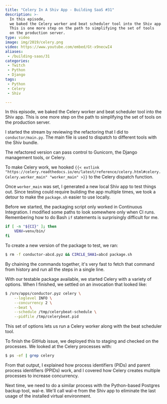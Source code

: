 ```yaml
---
title: "Celery In A Shiv App - Building SaaS #31"
description: >-
  In this episode,
  we baked the Celery worker and beat scheduler tool into the Shiv app.
  This is one more step on the path to simplifying the set of tools
  on the production server.
type: video
image: img/2019/celery.png
video: https://www.youtube.com/embed/Gt-x9necwI4
aliases:
 - /building-saas/31
categories:
 - Twitch
 - Python
 - Django
tags:
 - Python
 - Celery
 - Shiv

---
```


In this episode,
we baked the Celery worker and beat scheduler tool into the Shiv app.
This is one more step on the path to simplifying the set of tools
on the production server.

I started the stream
by reviewing the refactoring
that I did to `conductor/main.py`.
The main file is used to dispatch
to different tools
with the Shiv bundle.

The refactored version can pass control
to Gunicorn,
the Django management tools,
or Celery.

To make Celery work,
we hooked `{{< extlink "https://celery.readthedocs.io/en/latest/reference/celery.html#celery.Celery.worker_main" "worker_main" >}}`
to the Celery dispatch function.

Once `worker_main` was set,
I generated a new local Shiv app
to test things out.
Since testing could require building the app multiple times,
we took a detour to make the `package.sh` easier to use locally.

Before we started,
the packaging script only worked
in Continuous Integration.
I modified some paths to look somewhere only when CI runs.
Remembering how to do Bash `if` statements is surprisingly difficult
for me.

```bash
if [ -n "${CI}" ]; then
    VENV=venv/bin/
fi
```

To create a new version of the package to test,
we ran:

```bash
$ rm -f conductor-abcd.pyz && CIRCLE_SHA1=abcd package.sh
```

By chaining the commands together,
it's very fast to fetch that command from history
and run all the steps in a single line.

With our testable package available,
we started Celery
with a variety of options.
When I finished,
we settled on an invocation
that looked like:

```bash
$ /srv/apps/conductor.pyz celery \
    --loglevel INFO \
    --concurrency 2 \
    --beat \
    --schedule /tmp/celerybeat-schedule \
    --pidfile /tmp/celerybeat.pid
```

This set of options lets us run a Celery worker
along with the beat scheduler tool.

To finish the GitHub issue,
we deployed this to staging
and checked on the processes.
We looked at the Celery processes with:

```bash
$ ps -ef | grep celery
```

From that output,
I explained how process identifiers (PIDs)
and parent process identifiers (PPIDs) work,
and I covered how Celery creates multiple processes
to increase concurrency.

Next time,
we need to do a similar process
with the Python-based Postgres backup tool, wal-e.
We'll call wal-e from the Shiv app
to eliminate the last usage of the installed virtual environment.
